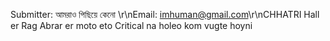 Submitter: আমরাও পিছিয়ে কেনো \r\nEmail: imhuman@gmail.com\r\nCHHATRI Hall er Rag Abrar er moto eto Critical na holeo kom vugte hoyni